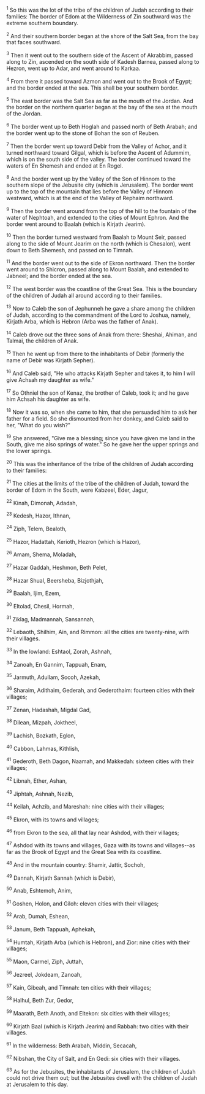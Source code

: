 <sup>1</sup> 
So this was the lot of the tribe of the children of Judah according to their families: The border of Edom at the Wilderness of Zin southward was the extreme southern boundary. 

<sup>2</sup> 
And their southern border began at the shore of the Salt Sea, from the bay that faces southward. 

<sup>3</sup> 
Then it went out to the southern side of the Ascent of Akrabbim, passed along to Zin, ascended on the south side of Kadesh Barnea, passed along to Hezron, went up to Adar, and went around to Karkaa. 

<sup>4</sup> 
From there it passed toward Azmon and went out to the Brook of Egypt; and the border ended at the sea. This shall be your southern border. 

<sup>5</sup> 
The east border was the Salt Sea as far as the mouth of the Jordan. And the border on the northern quarter began at the bay of the sea at the mouth of the Jordan. 

<sup>6</sup> 
The border went up to Beth Hoglah and passed north of Beth Arabah; and the border went up to the stone of Bohan the son of Reuben. 

<sup>7</sup> 
Then the border went up toward Debir from the Valley of Achor, and it turned northward toward Gilgal, which is before the Ascent of Adummim, which is on the south side of the valley. The border continued toward the waters of En Shemesh and ended at En Rogel. 

<sup>8</sup> 
And the border went up by the Valley of the Son of Hinnom to the southern slope of the Jebusite city (which is Jerusalem). The border went up to the top of the mountain that lies before the Valley of Hinnom westward, which is at the end of the Valley of Rephaim northward. 

<sup>9</sup> 
Then the border went around from the top of the hill to the fountain of the water of Nephtoah, and extended to the cities of Mount Ephron. And the border went around to Baalah (which is Kirjath Jearim). 

<sup>10</sup> 
Then the border turned westward from Baalah to Mount Seir, passed along to the side of Mount Jearim on the north (which is Chesalon), went down to Beth Shemesh, and passed on to Timnah. 

<sup>11</sup> 
And the border went out to the side of Ekron northward. Then the border went around to Shicron, passed along to Mount Baalah, and extended to Jabneel; and the border ended at the sea. 

<sup>12</sup> 
The west border was the coastline of the Great Sea. This is the boundary of the children of Judah all around according to their families.

<sup>13</sup> 
Now to Caleb the son of Jephunneh he gave a share among the children of Judah, according to the commandment of the Lord to Joshua, namely, Kirjath Arba, which is Hebron (Arba was the father of Anak). 

<sup>14</sup> 
Caleb drove out the three sons of Anak from there: Sheshai, Ahiman, and Talmai, the children of Anak. 

<sup>15</sup> 
Then he went up from there to the inhabitants of Debir (formerly the name of Debir was Kirjath Sepher). 

<sup>16</sup> 
And Caleb said, "He who attacks Kirjath Sepher and takes it, to him I will give Achsah my daughter as wife." 

<sup>17</sup> 
So Othniel the son of Kenaz, the brother of Caleb, took it; and he gave him Achsah his daughter as wife. 

<sup>18</sup> 
Now it was so, when she came to him, that she persuaded him to ask her father for a field. So she dismounted from her donkey, and Caleb said to her, "What do you wish?" 

<sup>19</sup> 
She answered, "Give me a blessing; since you have given me land in the South, give me also springs of water." So he gave her the upper springs and the lower springs.

<sup>20</sup> 
This was the inheritance of the tribe of the children of Judah according to their families: 

<sup>21</sup> 
The cities at the limits of the tribe of the children of Judah, toward the border of Edom in the South, were Kabzeel, Eder, Jagur, 

<sup>22</sup> 
Kinah, Dimonah, Adadah, 

<sup>23</sup> 
Kedesh, Hazor, Ithnan, 

<sup>24</sup> 
Ziph, Telem, Bealoth, 

<sup>25</sup> 
Hazor, Hadattah, Kerioth, Hezron (which is Hazor), 

<sup>26</sup> 
Amam, Shema, Moladah, 

<sup>27</sup> 
Hazar Gaddah, Heshmon, Beth Pelet, 

<sup>28</sup> 
Hazar Shual, Beersheba, Bizjothjah, 

<sup>29</sup> 
Baalah, Ijim, Ezem, 

<sup>30</sup> 
Eltolad, Chesil, Hormah, 

<sup>31</sup> 
Ziklag, Madmannah, Sansannah, 

<sup>32</sup> 
Lebaoth, Shilhim, Ain, and Rimmon: all the cities are twenty-nine, with their villages. 

<sup>33</sup> 
In the lowland: Eshtaol, Zorah, Ashnah, 

<sup>34</sup> 
Zanoah, En Gannim, Tappuah, Enam, 

<sup>35</sup> 
Jarmuth, Adullam, Socoh, Azekah, 

<sup>36</sup> 
Sharaim, Adithaim, Gederah, and Gederothaim: fourteen cities with their villages; 

<sup>37</sup> 
Zenan, Hadashah, Migdal Gad, 

<sup>38</sup> 
Dilean, Mizpah, Joktheel, 

<sup>39</sup> 
Lachish, Bozkath, Eglon, 

<sup>40</sup> 
Cabbon, Lahmas, Kithlish, 

<sup>41</sup> 
Gederoth, Beth Dagon, Naamah, and Makkedah: sixteen cities with their villages; 

<sup>42</sup> 
Libnah, Ether, Ashan, 

<sup>43</sup> 
Jiphtah, Ashnah, Nezib, 

<sup>44</sup> 
Keilah, Achzib, and Mareshah: nine cities with their villages; 

<sup>45</sup> 
Ekron, with its towns and villages; 

<sup>46</sup> 
from Ekron to the sea, all that lay near Ashdod, with their villages; 

<sup>47</sup> 
Ashdod with its towns and villages, Gaza with its towns and villages--as far as the Brook of Egypt and the Great Sea with its coastline. 

<sup>48</sup> 
And in the mountain country: Shamir, Jattir, Sochoh, 

<sup>49</sup> 
Dannah, Kirjath Sannah (which is Debir), 

<sup>50</sup> 
Anab, Eshtemoh, Anim, 

<sup>51</sup> 
Goshen, Holon, and Giloh: eleven cities with their villages; 

<sup>52</sup> 
Arab, Dumah, Eshean, 

<sup>53</sup> 
Janum, Beth Tappuah, Aphekah, 

<sup>54</sup> 
Humtah, Kirjath Arba (which is Hebron), and Zior: nine cities with their villages; 

<sup>55</sup> 
Maon, Carmel, Ziph, Juttah, 

<sup>56</sup> 
Jezreel, Jokdeam, Zanoah, 

<sup>57</sup> 
Kain, Gibeah, and Timnah: ten cities with their villages; 

<sup>58</sup> 
Halhul, Beth Zur, Gedor, 

<sup>59</sup> 
Maarath, Beth Anoth, and Eltekon: six cities with their villages; 

<sup>60</sup> 
Kirjath Baal (which is Kirjath Jearim) and Rabbah: two cities with their villages. 

<sup>61</sup> 
In the wilderness: Beth Arabah, Middin, Secacah, 

<sup>62</sup> 
Nibshan, the City of Salt, and En Gedi: six cities with their villages. 

<sup>63</sup> 
As for the Jebusites, the inhabitants of Jerusalem, the children of Judah could not drive them out; but the Jebusites dwell with the children of Judah at Jerusalem to this day.